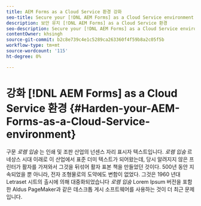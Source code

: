 ```yaml
---
title: AEM Forms as a Cloud Service 환경 강화
seo-title: Secure your [!DNL AEM Forms] as a Cloud Service environment
description: 보안 유지 [!DNL AEM Forms] as a Cloud Service 환경
seo-description: Secure your [!DNL AEM Forms] as a Cloud Service environment
contentOwner: khsingh
source-git-commit: b2c8e739c4e1c5289ca263360f4f59b8a2c05f5b
workflow-type: tm+mt
source-wordcount: '115'
ht-degree: 0%

---
```



# 강화 [!DNL AEM Forms] as a Cloud Service 환경 {#Harden-your-AEM-Forms-as-a-Cloud-Service-environment}

구문 *로렘 입숨* 는 인쇄 및 조판 산업의 넌센스 자리 표시자 텍스트입니다. *로렘 입숨* 르네상스 시대 이래로 이 산업에서 표준 더미 텍스트가 되어왔는데, 당시 알려지지 않은 프린터가 활자를 가져와서 그것을 뒤섞어 활자 표본 책을 만들었던 것이다. 500년 동안 지속되었을 뿐 아니라, 전자 조형물로의 도약에도 변함이 없었다. 그것은 1960 년대 Letraset 시트의 출시에 의해 대중화되었습니다 *로렘 입숨* Lorem Ipsum 버전을 포함한 Aldus PageMaker과 같은 데스크톱 게시 소프트웨어를 사용하는 것이 더 최근 문제입니다.
